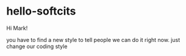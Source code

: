 # hello-softcits

Hi Mark!

you have to find a new style to tell people we can do it right now.
just change our coding style
